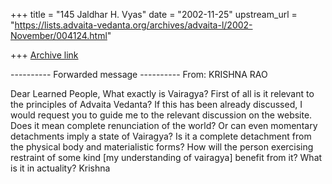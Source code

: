 +++
title = "145 Jaldhar H. Vyas"
date = "2002-11-25"
upstream_url = "https://lists.advaita-vedanta.org/archives/advaita-l/2002-November/004124.html"

+++
[Archive link](https://lists.advaita-vedanta.org/archives/advaita-l/2002-November/004124.html)

---------- Forwarded message ----------
From: KRISHNA RAO <braos at yahoo.com>


Dear Learned People,
What exactly is Vairagya? First of all is it relevant to the principles
of Advaita Vedanta? If this has been already discussed, I would request
you to guide me to the relevant discussion on the website.
Does it mean complete renunciation of the world?
Or can even momentary detachments imply a state of Vairagya?
Is it a complete detachment from the physical body and materialistic
forms?
How will the person exercising restraint of some kind [my understanding
of vairagya] benefit from it?
What is it in actuality?
Krishna

